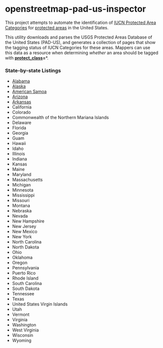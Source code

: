 # openstreetmap-pad-us-inspector

This project attempts to automate the identification of [IUCN Protected Area Categories](https://www.iucn.org/theme/protected-areas/about/protected-area-categories) for [protected areas](https://en.wikipedia.org/wiki/Protected_area) in the United States.

This utility downloads and parses the USGS Protected Areas Database of the United States (PAD-US), and generates a collection of pages that show the tagging status of IUCN Categories for these areas.  Mappers can use this data as a resource when determining *whether* an area should be tagged with **[protect_class](https://wiki.openstreetmap.org/wiki/Key:protect_class)=***.

### State-by-state Listings

* [Alabama](state/Alabama.html)
* [Alaska](state/Alaska.html)
* [American Samoa](state/American%20Samoa.html)
* [Arizona](state/Arizona.html)
* [Arkansas](state/Arkansas.html)
* California
* Colorado
* Commonwealth of the Northern Mariana Islands
* Delaware
* Florida
* Georgia
* Guam
* Hawaii
* Idaho
* Illinois
* Indiana
* Kansas
* Maine
* Maryland
* Massachusetts
* Michigan
* Minnesota
* Mississippi
* Missouri
* Montana
* Nebraska
* Nevada
* New Hampshire
* New Jersey
* New Mexico
* New York
* North Carolina
* North Dakota
* Ohio
* Oklahoma
* Oregon
* Pennsylvania
* Puerto Rico
* Rhode Island
* South Carolina
* South Dakota
* Tennessee
* Texas
* United States Virgin Islands
* Utah
* Vermont
* Virginia
* Washington
* West Virginia
* Wisconsin
* Wyoming